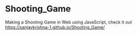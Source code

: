 # Shooting_Game

Making a Shooting Game in Web using JavaScript, 
check it out  https://sanjaykrishna-1.github.io/Shooting_Game/
